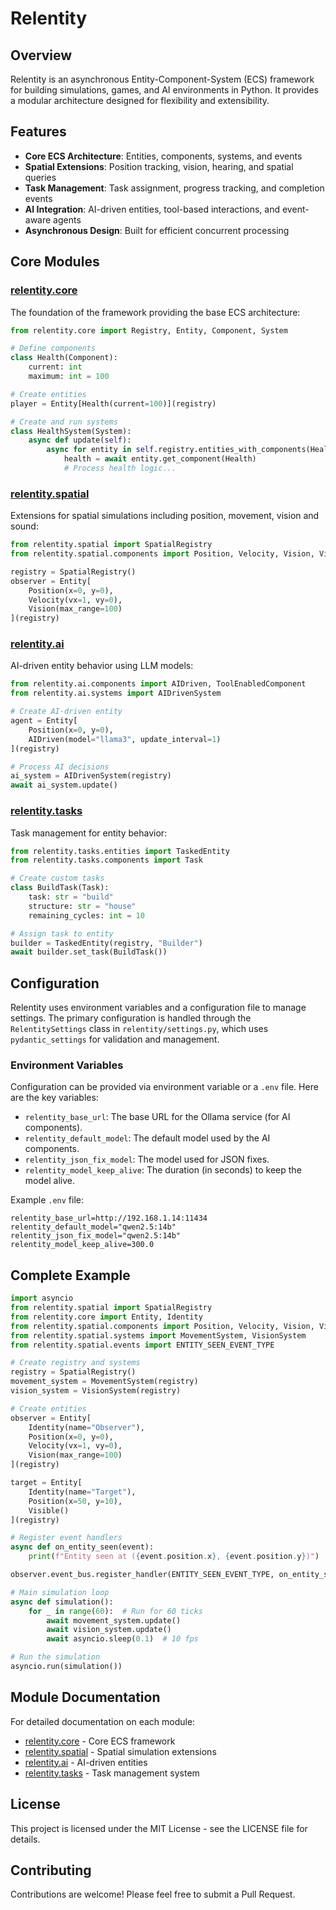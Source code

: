 # Relentity

## Overview

Relentity is an asynchronous Entity-Component-System (ECS) framework for building simulations, games, and AI environments in Python. It provides a modular architecture designed for flexibility and extensibility.

## Features

- **Core ECS Architecture**: Entities, components, systems, and events
- **Spatial Extensions**: Position tracking, vision, hearing, and spatial queries
- **Task Management**: Task assignment, progress tracking, and completion events
- **AI Integration**: AI-driven entities, tool-based interactions, and event-aware agents
- **Asynchronous Design**: Built for efficient concurrent processing

## Core Modules

### [relentity.core](relentity/core/README.md)

The foundation of the framework providing the base ECS architecture:

```python
from relentity.core import Registry, Entity, Component, System

# Define components
class Health(Component):
    current: int
    maximum: int = 100

# Create entities
player = Entity[Health(current=100)](registry)

# Create and run systems
class HealthSystem(System):
    async def update(self):
        async for entity in self.registry.entities_with_components(Health):
            health = await entity.get_component(Health)
            # Process health logic...
```

### [relentity.spatial](relentity/spatial/README.md)

Extensions for spatial simulations including position, movement, vision and sound:

```python
from relentity.spatial import SpatialRegistry
from relentity.spatial.components import Position, Velocity, Vision, Visible

registry = SpatialRegistry()
observer = Entity[
    Position(x=0, y=0),
    Velocity(vx=1, vy=0),
    Vision(max_range=100)
](registry)
```

### [relentity.ai](relentity/ai/README.md)

AI-driven entity behavior using LLM models:

```python
from relentity.ai.components import AIDriven, ToolEnabledComponent
from relentity.ai.systems import AIDrivenSystem

# Create AI-driven entity
agent = Entity[
    Position(x=0, y=0),
    AIDriven(model="llama3", update_interval=1)
](registry)

# Process AI decisions
ai_system = AIDrivenSystem(registry)
await ai_system.update()
```

### [relentity.tasks](relentity/tasks/README.md)

Task management for entity behavior:

```python
from relentity.tasks.entities import TaskedEntity
from relentity.tasks.components import Task

# Create custom tasks
class BuildTask(Task):
    task: str = "build"
    structure: str = "house"
    remaining_cycles: int = 10

# Assign task to entity
builder = TaskedEntity(registry, "Builder")
await builder.set_task(BuildTask())
```

## Configuration

Relentity uses environment variables and a configuration file to manage settings. The primary configuration is handled through the `RelentitySettings` class in `relentity/settings.py`, which uses `pydantic_settings` for validation and management.

### Environment Variables

Configuration can be provided via environment variable or a `.env` file. Here are the key variables:

- `relentity_base_url`: The base URL for the Ollama service (for AI components).
- `relentity_default_model`: The default model used by the AI components.
- `relentity_json_fix_model`: The model used for JSON fixes.
- `relentity_model_keep_alive`: The duration (in seconds) to keep the model alive.

Example `.env` file:
```dotenv
relentity_base_url=http://192.168.1.14:11434
relentity_default_model="qwen2.5:14b"
relentity_json_fix_model="qwen2.5:14b"
relentity_model_keep_alive=300.0
```

## Complete Example

```python
import asyncio
from relentity.spatial import SpatialRegistry
from relentity.core import Entity, Identity
from relentity.spatial.components import Position, Velocity, Vision, Visible
from relentity.spatial.systems import MovementSystem, VisionSystem
from relentity.spatial.events import ENTITY_SEEN_EVENT_TYPE

# Create registry and systems
registry = SpatialRegistry()
movement_system = MovementSystem(registry)
vision_system = VisionSystem(registry)

# Create entities
observer = Entity[
    Identity(name="Observer"),
    Position(x=0, y=0),
    Velocity(vx=1, vy=0),
    Vision(max_range=100)
](registry)

target = Entity[
    Identity(name="Target"),
    Position(x=50, y=10),
    Visible()
](registry)

# Register event handlers
async def on_entity_seen(event):
    print(f"Entity seen at ({event.position.x}, {event.position.y})")

observer.event_bus.register_handler(ENTITY_SEEN_EVENT_TYPE, on_entity_seen)

# Main simulation loop
async def simulation():
    for _ in range(60):  # Run for 60 ticks
        await movement_system.update()
        await vision_system.update()
        await asyncio.sleep(0.1)  # 10 fps

# Run the simulation
asyncio.run(simulation())
```

## Module Documentation

For detailed documentation on each module:

- [relentity.core](relentity/core/README.md) - Core ECS framework
- [relentity.spatial](relentity/spatial/README.md) - Spatial simulation extensions
- [relentity.ai](relentity/ai/README.md) - AI-driven entities
- [relentity.tasks](relentity/tasks/README.md) - Task management system

## License

This project is licensed under the MIT License - see the LICENSE file for details.

## Contributing

Contributions are welcome! Please feel free to submit a Pull Request.
